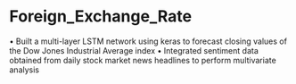 # Foreign_Exchange_Rate
•	Built a multi-layer LSTM network using keras to forecast closing values of the Dow Jones Industrial Average index
•	Integrated sentiment data obtained from daily stock market news headlines to perform multivariate analysis


